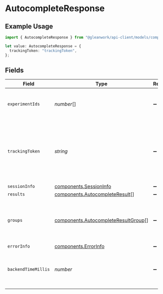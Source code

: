 # AutocompleteResponse

## Example Usage

```typescript
import { AutocompleteResponse } from "@gleanwork/api-client/models/components";

let value: AutocompleteResponse = {
  trackingToken: "trackingToken",
};
```

## Fields

| Field                                                                                                            | Type                                                                                                             | Required                                                                                                         | Description                                                                                                      | Example                                                                                                          |
| ---------------------------------------------------------------------------------------------------------------- | ---------------------------------------------------------------------------------------------------------------- | ---------------------------------------------------------------------------------------------------------------- | ---------------------------------------------------------------------------------------------------------------- | ---------------------------------------------------------------------------------------------------------------- |
| `experimentIds`                                                                                                  | *number*[]                                                                                                       | :heavy_minus_sign:                                                                                               | List of experiment ids for the corresponding request.                                                            |                                                                                                                  |
| `trackingToken`                                                                                                  | *string*                                                                                                         | :heavy_minus_sign:                                                                                               | An opaque token that represents this particular set of autocomplete results. To be used for /feedback reporting. |                                                                                                                  |
| `sessionInfo`                                                                                                    | [components.SessionInfo](../../models/components/sessioninfo.md)                                                 | :heavy_minus_sign:                                                                                               | N/A                                                                                                              |                                                                                                                  |
| `results`                                                                                                        | [components.AutocompleteResult](../../models/components/autocompleteresult.md)[]                                 | :heavy_minus_sign:                                                                                               | N/A                                                                                                              |                                                                                                                  |
| `groups`                                                                                                         | [components.AutocompleteResultGroup](../../models/components/autocompleteresultgroup.md)[]                       | :heavy_minus_sign:                                                                                               | Subsections of the results list from which distinct sections should be created.                                  |                                                                                                                  |
| `errorInfo`                                                                                                      | [components.ErrorInfo](../../models/components/errorinfo.md)                                                     | :heavy_minus_sign:                                                                                               | N/A                                                                                                              |                                                                                                                  |
| `backendTimeMillis`                                                                                              | *number*                                                                                                         | :heavy_minus_sign:                                                                                               | Time in milliseconds the backend took to respond to the request.                                                 | 1100                                                                                                             |